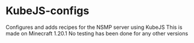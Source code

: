 # KubeJS-configs
Configures and adds recipes for the NSMP server using KubeJS
This is made on Minecraft 1.20.1
No testing has been done for any other versions
